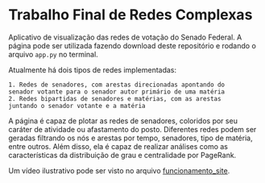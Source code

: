 # Trabalho Final de Redes Complexas

Aplicativo de visualização das redes de votação do Senado Federal. 
A página pode ser utilizada fazendo download deste repositório e 
rodando o arquivo ``app.py`` no terminal.

Atualmente há dois tipos de redes implementadas:

    1. Redes de senadores, com arestas direcionadas apontando do 
    senador votante para o senador autor primário de uma matéria
    2. Redes bipartidas de senadores e matérias, com as arestas 
    juntando o senador votante e a matéria
    
A página é capaz de plotar as redes de senadores, coloridos por 
seu caráter de atividade ou afastamento do posto. Diferentes 
redes podem ser geradas filtrando os nós e arestas por tempo, 
senadores, tipo de matéria, entre outros. Além disso, ela é 
capaz de realizar análises como as características da 
distribuição de grau e centralidade por PageRank. 

Um vídeo ilustrativo pode ser visto no arquivo 
[funcionamento_site](funcionamento_site.mov).